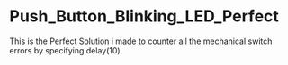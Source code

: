 # Push_Button_Blinking_LED_Perfect
This is the Perfect Solution i made to counter all the mechanical switch errors by specifying delay(10).
